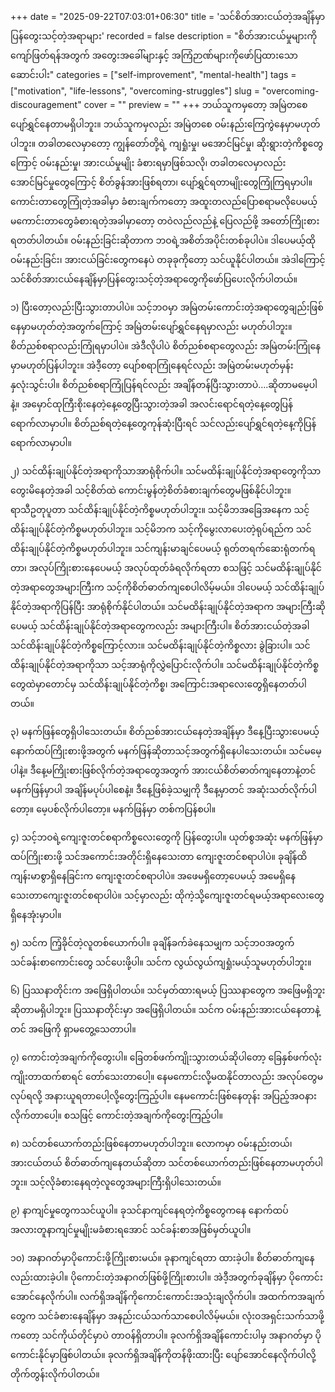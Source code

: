+++
date = "2025-09-22T07:03:01+06:30"
title = 'သင်စိတ်အားငယ်တဲ့အချိန်မှာပြန်တွေးသင့်တဲ့အရာများ'
recorded = false
description = "စိတ်အားငယ်မှုများကိုကျော်ဖြတ်ရန်အတွက် အတွေးအခေါ်များနှင့် အကြံဉာဏ်များကိုဖော်ပြထားသောဆောင်းပါး"
categories = ["self-improvement", "mental-health"]
tags = ["motivation", "life-lessons", "overcoming-struggles"]
slug = "overcoming-discouragement"
cover = ""
preview = ""
+++
ဘယ်သူကမှတော့ အမြဲတစေ ပျော်ရွှင်နေတာမရှိပါဘူး။ ဘယ်သူကမှလည်း အမြဲတစေ ဝမ်းနည်းကြေကွဲနေမှာမဟုတ်ပါဘူး။ တခါတလေမှာတော့ ကျွန်တော်တို့ရဲ့ ကျရှုံးမှု၊ မအောင်မြင်မှု၊ ဆိုးရွားတဲ့ကိစ္စတွေကြောင့် ဝမ်းနည်းမှု၊ အားငယ်မှုမျိုး ခံစားရမှာဖြစ်သလို၊ တခါတလေမှာလည်း အောင်မြင်မှုတွေကြောင့် စိတ်ခွန်အားဖြစ်ရတာ၊ ပျော်ရွှင်ရတာမျိုးတွေကြုံကြရမှာပါ။ ကောင်းတာတွေကြုံတဲ့အခါမှာ ခံစားချက်ကတော့ အထူးတလည်ပြောစရာမလိုပေမယ့် မကောင်းတာတွေခံစားရတဲ့အခါမှာတော့ တဝဲလည်လည်နဲ့ ပြေလည်ဖို့ အတော်ကြိုးစားရတတ်ပါတယ်။
ဝမ်းနည်းခြင်းဆိုတာက ဘဝရဲ့အစိတ်အပိုင်းတစ်ခုပါပဲ။ ဒါပေမယ့်ထိုဝမ်းနည်းခြင်း၊ အားငယ်ခြင်းတွေကနေပဲ တခုခုကိုတော့ သင်ယူနိုင်ပါတယ်။ အဲဒါကြောင့် သင်စိတ်အားငယ်နေချိန်မှာပြန်တွေးသင့်တဲ့အရာတွေကိုဖော်ပြပေးလိုက်ပါတယ်။

၁) ပြီးတော့လည်းပြီးသွားတာပါပဲ။
သင့်ဘဝမှာ အမြဲတမ်းကောင်းတဲ့အရာတွေချည်းဖြစ်နေမှာမဟုတ်တဲ့အတွက်ကြောင့် အမြဲတမ်းပျော်ရွှင်နေရမှာလည်း မဟုတ်ပါဘူး။ စိတ်ညစ်စရာလည်းကြုံရမှာပါပဲ။ အဲဒီလိုပါပဲ စိတ်ညစ်စရာတွေလည်း အမြဲတမ်းကြုံနေမှာမဟုတ်ပြန်ပါဘူး။ အဲဒီ့တော့ ပျော်စရာကြုံနေရင်လည်း အမြဲတမ်းမဟုတ်မှန်းနှလုံးသွင်းပါ။ စိတ်ညစ်စရာကြုံပြန်ရင်လည်း အချိန်တန်ပြီးသွားတာပဲ….ဆိုတာမမေ့ပါနဲ့။ အမှောင်ထုကြီးစိုးနေတဲ့နေ့တွေပြီးသွားတဲ့အခါ အလင်းရောင်ရတဲ့နေ့တွေပြန်ရောက်လာမှာပါ။ စိတ်ညစ်ရတဲ့နေ့တွေကုန်ဆုံးပြီးရင် သင်လည်းပျော်ရွှင်ရတဲ့နေ့ကိုပြန်ရောက်လာမှာပါ။

၂) သင်ထိန်းချုပ်နိုင်တဲ့အရာကိုသာအာရုံစိုက်ပါ။
သင်မထိန်းချုပ်နိုင်တဲ့အရာတွေကိုသာ တွေးမိနေတဲ့အခါ သင့်စိတ်ထဲ ကောင်းမွန်တဲ့စိတ်ခံစားချက်တွေမဖြစ်နိုင်ပါဘူး။ ရာသီဥတုပူတာ သင်ထိန်းချုပ်နိုင်တဲ့ကိစ္စမဟုတ်ပါဘူး။ သင့်မိဘအခြေအနေက သင့်ထိန်းချုပ်နိုင်တဲ့ကိစ္စမဟုတ်ပါဘူး။ သင့်မိဘက သင့်ကိုမွေးလာပေးတဲ့ရုပ်ရည်က သင်ထိန်းချုပ်နိုင်တဲ့ကိစ္စမဟုတ်ပါဘူး။ သင်ကျန်းမာချင်ပေမယ့် ရုတ်တရက်ဆေးရုံတက်ရတာ၊ အလုပ်ကြိုးစားနေပေမယ့် အလုပ်ထုတ်ခံရလိုက်ရတာ စသဖြင့် သင်မထိန်းချုပ်နိုင်တဲ့အရာတွေအများကြီးက သင့်ကိုစိတ်ဓာတ်ကျစေပါလိမ့်မယ်။ ဒါပေမယ့် သင်ထိန်းချုပ်နိုင်တဲ့အရာကိုပြန်ပြီး အာရုံစိုက်နိုင်ပါတယ်။ သင်မထိန်းချုပ်နိုင်တဲ့အရာက အများကြီးဆိုပေမယ့် သင်ထိန်းချုပ်နိုင်တဲ့အရာတွေကလည်း အများကြီးပါ။ စိတ်အားငယ်တဲ့အခါ သင်ထိန်းချုပ်နိုင်တဲ့ကိစ္စကြောင့်လား။ သင်မထိန်းချုပ်နိုင်တဲ့ကိစ္စလား ခွဲခြားပါ။ သင်ထိန်းချုပ်နိုင်တဲ့အရာကိုသာ သင့်အာရုံကိုလွှဲပြောင်းလိုက်ပါ။ သင်မထိန်းချုပ်နိုင်တဲ့ကိစ္စတွေထဲမှာတောင်မှ သင်ထိန်းချုပ်နိုင်တဲ့ကိစ္စ၊ အကြောင်းအရာလေးတွေရှိနေတတ်ပါတယ်။

၃) မနက်ဖြန်တွေရှိပါသေးတယ်။
စိတ်ညစ်အားငယ်နေတဲ့အချိန်မှာ ဒီနေ့ပြီးသွားပေမယ့် နောက်ထပ်ကြိုးစားဖို့အတွက် မနက်ဖြန်ဆိုတာသင့်အတွက်ရှိနေပါသေးတယ်။ သင်မမေ့ပါနဲ့။ ဒီနေ့မကြိုးစားဖြစ်လိုက်တဲ့အရာတွေအတွက် အားငယ်စိတ်ဓာတ်ကျနေတာနဲ့တင် မနက်ဖြန်မှာပါ အချိန်မပုပ်ပါစေနဲ့။ ဒီနေ့ဖြစ်ခဲ့သမျှကို ဒီနေ့မှာတင် အဆုံးသတ်လိုက်ပါတော့။ မေ့ပစ်လိုက်ပါတော့။ မနက်ဖြန်မှာ တစ်ကပြန်စပါ။

၄) သင့်ဘဝရဲ့ကျေးဇူးတင်စရာကိစ္စလေးတွေကို ပြန်တွေးပါ။
ယုတ်စွအဆုံး မနက်ဖြန်မှာ ထပ်ကြိုးစားဖို့ သင်အကောင်းအတိုင်းရှိနေသေးတာ ကျေးဇူးတင်စရာပါပဲ။ ခုချိန်ထိ ကျန်းမာစွာရှိနေခြင်းက ကျေးဇူးတင်စရာပါပဲ။ အဖေမရှိတော့ပေမယ့် အမေရှိနေသေးတာကျေးဇူးတင်စရာပါပဲ။ သင့်မှာလည်း ထိုကဲ့သို့ကျေးဇူးတင်ရမယ့်အရာလေးတွေရှိနေအုံးမှာပါ။

၅) သင်က ကြံ့ခိုင်တဲ့လူတစ်ယောက်ပါ။
ခုချိန်ခက်ခဲနေသမျှက သင့်ဘဝအတွက်သင်ခန်းစာကောင်းတွေ သင်ပေးဖို့ပါ။ သင်က လွယ်လွယ်ကျရှုံးမယ့်သူမဟုတ်ပါဘူး။

၆) ပြဿနာတိုင်းက အဖြေရှိပါတယ်။
သင်မှတ်ထားရမယ့် ပြဿနာတွေက အဖြေမရှိဘူးဆိုတာမရှိပါဘူး။ ပြဿနာတိုင်းမှာ အဖြေရှိပါတယ်။ သင်က ဝမ်းနည်းအားငယ်နေတာနဲ့တင် အဖြေကို ရှာမတွေ့သေတာပါ။

၇) ကောင်းတဲ့အချက်ကိုတွေးပါ။
ခြေတစ်ဖက်ကျိုးသွားတယ်ဆိုပါတော့ ခြေနှစ်ဖက်လုံးကျိုးတာထက်စာရင် တော်သေးတာပေါ့။ နေမကောင်းလို့မထနိုင်တာလည်း အလုပ်တွေမလုပ်ရလို့ အနားယူရတာပေါ့လို့တွေးကြည့်ပါ။ နေမကောင်းဖြစ်နေတုန်း အပြည့်အဝနားလိုက်တာပေါ့။ စသဖြင့် ကောင်းတဲ့အချက်ကိုတွေးကြည့်ပါ။

၈) သင်တစ်ယောက်တည်းဖြစ်နေတာမဟုတ်ပါဘူး။
လောကမှာ ဝမ်းနည်းတယ်၊ အားငယ်တယ် စိတ်ဓာတ်ကျနေတယ်ဆိုတာ သင်တစ်ယောက်တည်းဖြစ်နေတာမဟုတ်ပါဘူး။ သင့်လိုခံစားနေရတဲ့လူတွေအများကြီးရှိပါသေးတယ်။

၉) နာကျင်မှုတွေကသင်ယူပါ။
ခုသင်နာကျင်နေရတဲ့ကိစ္စတွေကနေ နောက်ထပ် အလားတူနာကျင်မှုမျိုးမခံစားရအောင် သင်ခန်းစာအဖြစ်မှတ်ယူပါ။

၁၀) အနာဂတ်မှာပိုကောင်းဖို့ကြိုးစားမယ်။
ခုနာကျင်ရတာ ထားခဲ့ပါ။ စိတ်ဓာတ်ကျနေလည်းထားခဲ့ပါ။ ပိုကောင်းတဲ့အနာဂတ်ဖြစ်ဖို့ကြိုးစားပါ။ အဲဒီ့အတွက်ခုချိန်မှာ ပိုကောင်းအောင်နေလိုက်ပါ။ လက်ရှိအချိန်ကိုကောင်းကောင်းအသုံးချလိုက်ပါ။
အထက်ကအချက်တွေက သင်ခံစားနေချိန်မှာ အနည်းငယ်သက်သာစေပါလိမ့်မယ်။ လုံးဝအရှင်းသက်သာဖို့ကတော့ သင်ကိုယ်တိုင်မှာပဲ တာဝန်ရှိတာပါ။ ခုလက်ရှိအချိန်ကောင်းပါမှ အနာဂတ်မှာ ပိုကောင်းနိုင်မှာဖြစ်ပါတယ်။ ခုလက်ရှိအချိန်ကိုတန်ဖိုးထားပြီး ပျော်အောင်နေလိုက်ပါလို့တိုက်တွန်းလိုက်ပါတယ်။ 